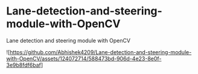 # Lane-detection-and-steering-module-with-OpenCV
Lane detection and steering module with OpenCV


![https://github.com/Abhishek4209/Lane-detection-and-steering-module-with-OpenCV/assets/124072714/588473bd-906d-4e23-8e0f-3e9b8fdf6baf]
